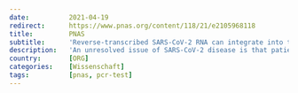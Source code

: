 ```yaml
---
date:          2021-04-19
redirect:      https://www.pnas.org/content/118/21/e2105968118
title:         PNAS
subtitle:      'Reverse-transcribed SARS-CoV-2 RNA can integrate into the genome of cultured human cells and can be expressed in patient-derived tissues'
description:   'An unresolved issue of SARS-CoV-2 disease is that patients often remain positive for viral RNA as detected by PCR many weeks after the initial infection in the absence of evidence for viral replication. We show here that SARS-CoV-2 RNA can be reverse-transcribed and integrated into the genome of the infected cell and be expressed as chimeric transcripts fusing viral with cellular sequences. Importantly, such chimeric transcripts are detected in patient-derived tissues. Our data suggest that, in some patient tissues, the majority of all viral transcripts are derived from integrated sequences. Our data provide an insight into the consequence of SARS-CoV-2 infections that may help to explain why patients can continue to produce viral RNA after recovery …'
country:       [ORG]
categories:    [Wissenschaft]
tags:          [pnas, pcr-test]
---
```


